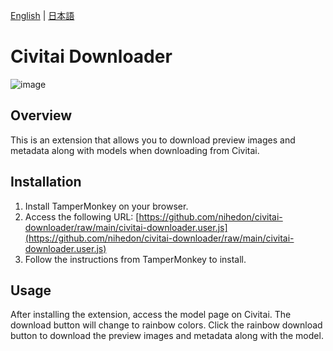 [English](README.md) | [日本語](README_JP.md)

# Civitai Downloader
![image](https://github.com/user-attachments/assets/a91e16d0-97ad-4d89-943c-247145ed474b)

## Overview
This is an extension that allows you to download preview images and metadata along with models when downloading from Civitai.

## Installation
1. Install TamperMonkey on your browser.
2. Access the following URL:
   [https://github.com/nihedon/civitai-downloader/raw/main/civitai-downloader.user.js](https://github.com/nihedon/civitai-downloader/raw/main/civitai-downloader.user.js)
3. Follow the instructions from TamperMonkey to install.

## Usage
After installing the extension, access the model page on Civitai. The download button will change to rainbow colors. Click the rainbow download button to download the preview images and metadata along with the model.
